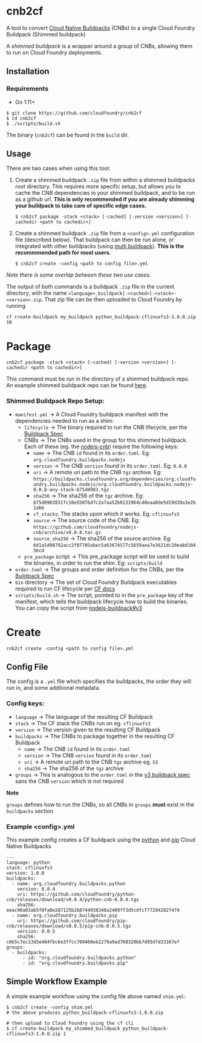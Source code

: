 # cnb2cf
A tool to convert [Cloud Native Buildpacks](https://buildpacks.io/) (CNBs) to a single Cloud Foundry Buildpack (Shimmed buildpack)

A _shimmed buildpack_ is a wrapper around a group of CNBs, allowing them to run on Cloud Foundry deployments.

## Installation

### Requirements
- Go 1.11+

```
$ git clone https://github.com/cloudfoundry/cnb2cf
$ cd cnb2cf
$ ./scripts/build.sh
```

The binary (`cnb2cf`) can be found in the `build` dir.

## Usage
There are two cases when using this tool:

1. Create a shimmed buildpack `.zip` file from within a shimmed buildpacks root directory. This requires more specific setup, but allows you to cache the CNB dependencies in your shimmed buildpack, and to be run as a github url. **This is only recommended if you are already shimming your buildpack to take care of specific edge cases.**
      ```
      $ cnb2cf package -stack <stack> [-cached] [-version <version>] [-cachedir <path to cachedir>]
      ```

1. Create a shimmed buildpack `.zip` file from a `<config>.yml` configuration file (described below). That buildpack can then be run alone, or integrated with other buildpacks (using [multi buildpack](https://docs.cloudfoundry.org/buildpacks/use-multiple-buildpacks.html)). **This is the recommmended path for most users.**

      ```
      $ cnb2cf create -config <path to config file>.yml
      ```

_Note there is some overlap between these two use cases._

The output of both commands is a buildpack `.zip` file in the current directory, with the name `<language>_buildpack[-<cached>]-<stack>-<version>.zip`. That zip file can be then uploaded to Cloud Foundry by running
```
cf create-buildpack my_buildpack python_buildpack-cflinuxfs3-1.0.0.zip 10
```

# Package
`cnb2cf package -stack <stack> [-cached] [-version <version>] [-cachedir <path to cachedir>]`

This command must be run in the directory of a shimmed buildpack repo. An example shimmed buildpack repo can be found [here](https://github.com/cloudfoundry/nodejs-buildpack/tree/v3). 

### Shimmed Buildpack Repo Setup:
- `manifest.yml` &rarr; A Cloud Foundry buildpack manifest with the dependencies needed to run as a shim:
  - `lifecycle` &rarr; The binary required to run the CNB lifecycle, per the [Buildpack Spec](https://github.com/buildpack/spec/blob/master/platform.md) 
  - CNBs &rarr; The CNBs used in the group for this shimmed buildpack. Each of these (eg. the [nodejs-cnb](https://www.github.com/cloudfoundry/nodejs-cnb)) require the following keys:
    - `name` &rarr; The CNB `id` found in its `order.toml`. Eg: `org.cloudfoundry.buildpacks.nodejs`
    - `version` &rarr; The CNB `version` found in its `order.toml`. Eg: `0.0.8`
    - `uri` &rarr; A remote uri path to the CNB `tgz` archive. Eg: `https://buildpacks.cloudfoundry.org/dependencies/org.cloudfoundry.buildpacks.nodejs/org.cloudfoundry.buildpacks.nodejs-0.0.8-any-stack-b75d0983.tgz`
    - `sha256` &rarr; The sha256 of the `tgz` archive. Eg: `b75d0983831fc10e55076d7c2a7aa52b0131964c48eaa8de5d19d30a3e2b1abb`
    - `cf_stacks`: The stacks upon which it works. Eg: `cflinuxfs3`
    - `source` &rarr; The source code of the CNB. Eg: `https://github.com/cloudfoundry/nodejs-cnb/archive/v0.0.8.tar.gz`
    - `source_sha256` &rarr; The sha256 of the source archive. Eg: `6d1a5d98792acc2f07705abec5a63674577c5659aea7e3621dc20ea8d10456cd`
  - `pre_package` script &rarr; This pre_package script will be used to build the binaries, in order to run the shim. Eg: `scripts/build`
- `order.toml` &rarr; The groups and order definition for the CNBs, per the [Buildpack Spec](https://github.com/buildpack/spec/blob/master/platform.md#ordertoml-toml)
- `bin` directory &rarr; The set of Cloud Foundry Buildpack executables required to run CF lifecycle per [CF docs](https://docs.cloudfoundry.org/buildpacks/understand-buildpacks.html#buildpack-scripts)
- `scripts/build.sh` &rarr; The script, pointed to in the `pre_package` key of the manifest, which tells the buildpack lifecycle how to build the binaries. You can copy the script from [nodejs-buildpack#v3](https://github.com/cloudfoundry/nodejs-buildpack/blob/v3/scripts/build.sh) 
 
# Create
`cnb2cf create -config <path to config file>.yml`

## Config File
The config is a `.yml` file which specifies the buildpacks, the order they will run in, and some additional metadata. 

### Config keys:
- `language` &rarr; The language of the resulting CF Buildpack
- `stack` &rarr; The CF stack the CNBs run on eg. `cflinuxfs3`
- `version` &rarr; The version given to the resulting CF Buildpack
- `buildpacks` &rarr; The CNBs to package together in the resulting CF Buildpack
  - `name` &rarr; The CNB `id` found in its `order.toml`
  - `version` &rarr; The CNB `version` found in its `order.toml`
  - `uri` &rarr; A remote uri path to the CNB `tgz` archive eg. `S3`
  - `sha256` &rarr; The sha256 of the `tgz` archive
- `groups` &rarr; This is analogous to the `order.toml` in the [v3 buildpack spec](https://github.com/buildpack/spec/blob/master/platform.md) sans the CNB `version` which is not required

**Note**

`groups` defines how to run the CNBs, so all CNBs in `groups` **must** exist in the `buildpacks` section

### Example \<config\>.yml
This example config creates a CF buildpack using the [python](https://github.com/cloudfoundry/python-cnb) and [pip](https://github.com/cloudfoundry/pip-cnb) Cloud Native Buildpacks

```
---
language: python
stack: cflinuxfs3
version: 1.0.0
buildpacks:
  - name: org.cloudfoundry.buildpacks.python
    version: 0.0.4
    uri: https://github.com/cloudfoundry/python-cnb/releases/download/v0.0.4/python-cnb-0.0.4.tgz
    sha256: eeac90a03ab5f0fa0e287125b2b0744938340a2409ff3d5cdfcf77294282f474
  - name: org.cloudfoundry.buildpacks.pip
    uri: https://github.com/cloudfoundry/pip-cnb/releases/download/v0.0.5/pip-cnb-0.0.5.tgz
    version: 0.0.5
    sha256: c6b5c7ec13d5e484fbc6e3ffcc760460eb2279a9ad768320bb7d95d7d33367ef
groups:
  - buildpacks:
      - id: "org.cloudfoundry.buildpacks.python"
      - id: "org.cloudfoundry.buildpacks.pip"
```

## Simple Workflow Example

A simple example workflow using the config file above named `shim.yml`:
```
$ cnb2cf create -config shim.yml
# the above produces python_buildpack-cflinuxfs3-1.0.0.zip

# then upload to Cloud Foundry using the cf cli
$ cf create-buildpack my_shimmed_buildpack python_buildpack-cflinuxfs3-1.0.0.zip 1
```
